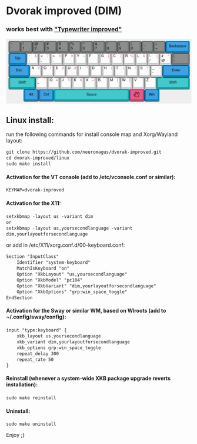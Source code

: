 # Dvorak improved (DIM)

### works best with ["Typewriter improved"](https://github.com/neuromagus/dvorak-improved/tree/main/linux/ru)
![Dvorak-improved](./images/dvorak-improved.png)

## Linux install:

run the following commands for install console map and Xorg/Wayland layout:
    
    git clone https://github.com/neuromagus/dvorak-improved.git
    cd dvorak-improved/linux
    sudo make install

#### Activation for the VT console (add to /etc/vconsole.conf or similar):

    KEYMAP=dvorak-improved

#### Activation for the X11:

    setxkbmap -layout us -variant dim
    or
    setxkbmap -layout us,yoursecondlanguage -variant dim,yourlayoutforsecondlanguage

or add in /etc/X11/xorg.conf.d/00-keyboard.conf:

    Section "InputClass"
        Identifier "system-keyboard"
        MatchIsKeyboard "on"
        Option "XkbLayout" "us,yoursecondlanguage"
        Option "XkbModel" "pc104"
        Option "XkbVariant" "dim,yourlayoutforsecondlanguage"
        Option "XkbOptions" "grp:win_space_toggle"
    EndSection

#### Activation for the Sway or similar WM, based on Wlroots (add to ~/.config/sway/config):

    input "type:keyboard" {
        xkb_layout us,yoursecondlanguage
        xkb_variant dim,yourlayoutforsecondlanguage
        xkb_options grp:win_space_toggle
        repeat_delay 300
        repeat_rate 50
    }

#### Reinstall (whenever a system-wide XKB package upgrade reverts installation):

    sudo make reinstall

#### Uninstall:

    sudo make uninstall

Enjoy ;}
